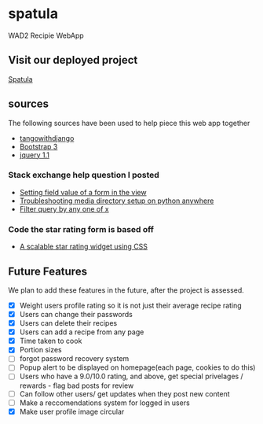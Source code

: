 
# spatula
WAD2 Recipie WebApp

## Visit our deployed project
[Spatula](https://nathanwelsh8.pythonanywhere.com)

## sources
The following sources have been used to help piece this web app together
- [tangowithdjango](https://www.tangowithdjango.com/book17/)
- [Bootstrap 3](https://getbootstrap.com/docs/3.3/getting-started/#download)
- [jquery 1.1](https://jquery.com/download/)
### Stack exchange help question I posted
- [Setting field value of a form in the view](https://stackoverflow.com/questions/60635957/setting-the-field-value-of-a-form-in-view-py)
- [Troubleshooting media directory setup on python anywhere](https://stackoverflow.com/questions/60875133/trouble-with-media-directory-files-on-pythonanywhere)
- [Filter query by any one of x](https://stackoverflow.com/questions/60723427/is-there-a-way-i-can-filter-by-any-one-of-x-in-a-django-query)
### Code the star rating form is based off
- [A scalable star rating widget using CSS](http://code.iamkate.com/html-and-css/star-rating-widget/)

## Future Features
We plan to add these features in the future, after the project is assessed. 
- [x] Weight users profile rating so it is not just their average recipe rating
- [x] Users can change their passwords 
- [x] Users can delete their recipes
- [x] Users can add a recipe from any page
- [x] Time taken to cook
- [x] Portion sizes
- [ ] forgot password recovery system
- [ ] Popup alert to be displayed on homepage(each page, cookies to do this)
- [ ] Users who have a 9.0/10.0 rating, and above, get special privelages / rewards - flag bad posts for review 
- [ ] Can follow other users/ get updates when they post new content
- [ ] Make a reccomendations system for logged in users
- [x] Make user profile image circular
